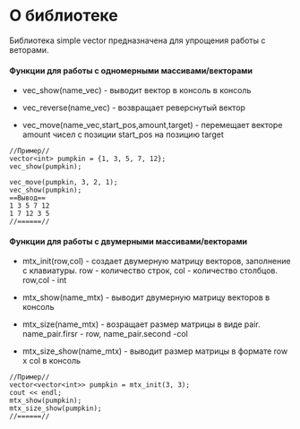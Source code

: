 # О библиотеке 
Библиотека simple vector предназначена для упрощения работы с веторами.

#### Функции для работы с одномерными массивами/векторами


- vec_show(name_vec) - выводит вектор в консоль  в консоль

- vec_reverse(name_vec) - возвращает реверснутый вектор

- vec_move(name_vec,start_pos,amount,target) - перемещает векторе amount чисел с позиции start_pos на позицию target
```
//Пример//
vector<int> pumpkin = {1, 3, 5, 7, 12};
vec_show(pumpkin);

vec_move(pumpkin, 3, 2, 1);
vec_show(pumpkin);
==Вывод==
1 3 5 7 12
1 7 12 3 5
//======//
```

#### Функции для работы с двумерными массивами/векторами

- mtx_init(row,col) - создает двумерную матрицу векторов, заполнение с клавиатуры. row - количество строк, col - количество столбцов. row,col - int

- mtx_show(name_mtx) - выводит двумерную матрицу векторов в консоль

- mtx_size(name_mtx) - возращает размер матрицы в виде pair. name_pair.firsr - row, name_pair.second -col

- mtx_size_show(name_mtx) - выводит размер матрицы в формате row x col в консоль

```
//Пример//
vector<vector<int>> pumpkin = mtx_init(3, 3);
cout << endl;
mtx_show(pumpkin);
mtx_size_show(pumpkin);
//======//
```
